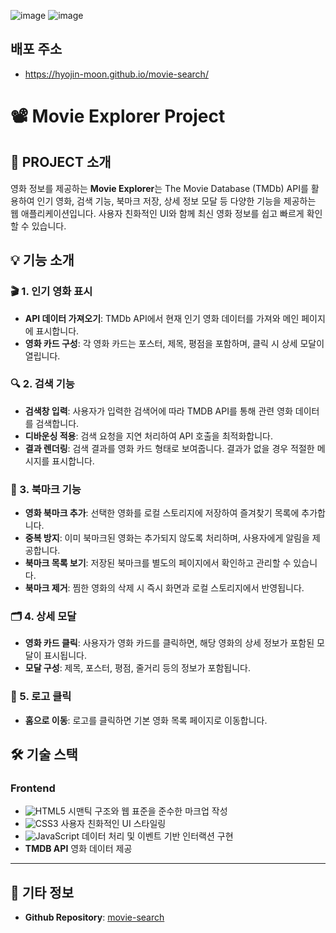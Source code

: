 ![image](https://github.com/user-attachments/assets/9bf67f97-4bed-483b-88ed-bd2d1ac94968)
![image](https://github.com/user-attachments/assets/1efb57be-8ae8-4623-be7c-78038f4df8af)
## 배포 주소
- https://hyojin-moon.github.io/movie-search/
# 📽️ Movie Explorer Project

## 📝 PROJECT 소개
영화 정보를 제공하는 **Movie Explorer**는 The Movie Database (TMDb) API를 활용하여 인기 영화, 검색 기능, 북마크 저장, 상세 정보 모달 등 다양한 기능을 제공하는 웹 애플리케이션입니다. 사용자 친화적인 UI와 함께 최신 영화 정보를 쉽고 빠르게 확인할 수 있습니다.

## 💡 기능 소개

### 🎬 1. 인기 영화 표시
- **API 데이터 가져오기**: TMDb API에서 현재 인기 영화 데이터를 가져와 메인 페이지에 표시합니다.
- **영화 카드 구성**: 각 영화 카드는 포스터, 제목, 평점을 포함하며, 클릭 시 상세 모달이 열립니다.

### 🔍 2. 검색 기능
- **검색창 입력**: 사용자가 입력한 검색어에 따라 TMDB API를 통해 관련 영화 데이터를 검색합니다.
- **디바운싱 적용**: 검색 요청을 지연 처리하여 API 호출을 최적화합니다.
- **결과 렌더링**: 검색 결과를 영화 카드 형태로 보여줍니다. 결과가 없을 경우 적절한 메시지를 표시합니다.

### 🔖 3. 북마크 기능
- **영화 북마크 추가**: 선택한 영화를 로컬 스토리지에 저장하여 즐겨찾기 목록에 추가합니다.
- **중복 방지**: 이미 북마크된 영화는 추가되지 않도록 처리하며, 사용자에게 알림을 제공합니다.
- **북마크 목록 보기**: 저장된 북마크를 별도의 페이지에서 확인하고 관리할 수 있습니다.
- **북마크 제거**: 찜한 영화의 삭제 시 즉시 화면과 로컬 스토리지에서 반영됩니다.

### 🗂️ 4. 상세 모달
- **영화 카드 클릭**: 사용자가 영화 카드를 클릭하면, 해당 영화의 상세 정보가 포함된 모달이 표시됩니다.
- **모달 구성**: 제목, 포스터, 평점, 줄거리 등의 정보가 포함됩니다.

### 🔄 5. 로고 클릭
- **홈으로 이동**: 로고를 클릭하면 기본 영화 목록 페이지로 이동합니다.
## 🛠️ 기술 스택
### Frontend
- ![HTML5](https://img.shields.io/badge/html5-%23E34F26.svg?style=for-the-badge&logo=html5&logoColor=white) 시맨틱 구조와 웹 표준을 준수한 마크업 작성
- ![CSS3](https://img.shields.io/badge/css3-%231572B6.svg?style=for-the-badge&logo=css3&logoColor=white) 사용자 친화적인 UI 스타일링
- ![JavaScript](https://img.shields.io/badge/javascript-%23323330.svg?style=for-the-badge&logo=javascript&logoColor=%23F7DF1E) 데이터 처리 및 이벤트 기반 인터랙션 구현
- **TMDB API** 영화 데이터 제공
---

## 📌 기타 정보
- **Github Repository**: [movie-search](#)

